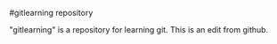 #gitlearning repository

"gitlearning" is a repository for learning git.
This is an edit from github.
